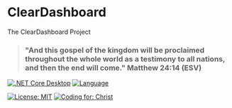 # ClearDashboard
The ClearDashboard Project

> ### "And this gospel of the kingdom will be proclaimed throughout the whole world as a testimony to all nations, and then the end will come." Matthew 24:14 (ESV)

[![.NET Core Desktop](https://github.com/Clear-Bible/ClearDashboard/actions/workflows/dotnet-desktop.yml/badge.svg)](https://github.com/Clear-Bible/ClearDashboard/actions/workflows/dotnet-desktop.yml)
[![Language](https://img.shields.io/badge/Language-C%23-blue.svg?style=flat-square)](https://docs.microsoft.com/en-us/dotnet/csharp/)

[![License: MIT](https://img.shields.io/badge/License-MIT-yellow.svg)](https://github.com/Clear-Bible/ClearDashboard/blob/main/LICENSE)
[![Coding for: Christ](https://img.shields.io/badge/Coding%20for-Christ-purple.svg)](https://www.clear.bible/)
